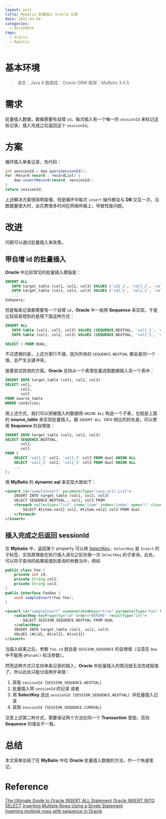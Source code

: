 ```yaml
---
layout: post
title: Mybatis 批量插入 Oracle 记录
date: 2022-01-04
categories:
  - QuickNote
tags:
  - Oracle
  - Mybatis
---
```


# 基本环境
> 语言：Java 8
> 数据库：Oracle 
> ORM 框架：MyBatis 3.4.5

# 需求
批量插入数据，数据需要有自增 `id`。每次插入有一个唯一的 `sessionId` 来标记这些记录，插入完成之后返回这个 `sessionId`。

# 方案
循环插入单条记录，伪代码：
~~~java
int sessionId = dao.querySessionId();
for (Record record : recordList) {
    dao.insertRecord(record, sessionId);
}
return sessionId;
~~~

上述解决方案很简明易懂，但是循环中每次 `insert` 操作都会与 **DB** 交互一次，当数据量很大时，会花费很多时间在网络传输上，导致性能问题。

# 改进
问题可以通过批量插入来改善。
## 带自增 id 的批量插入
**Oracle** 中比较常见的批量插入模版是：
~~~sql
INSERT ALL
   INTO target_table (col1, col2, col3) VALUES ('id1_1', 'val1_2', 'val1_3')
   INTO target_table (col1, col2, col3) VALUES ('id2_1', 'val2_2', 'val2_3')
   ...
Subquery;
~~~

但是每条记录都需要有一个自增 `id`，**Oracle** 中一般用 **Sequence** 来实现，于是比较容易想到的是用下面这种方式：
~~~sql
INSERT ALL
   INTO table (col1, col2, col3) VALUES (SEQUENCE.NEXTVAL, 'val1_2', 'val1_3')
   INTO table (col1, col2, col3) VALUES (SEQUENCE.NEXTVAL, 'val2_2', 'val2_3')
   ...
SELECT 1 FROM DUAL;
~~~

不过遗憾的是，上述方案行不通，因为所有的 `SEQUENCE.NEXTVAL` 都会是同一个值，会产生主键冲突。

接着尝试其他的方案。**Oracle** 支持从一个表里批量选取数据插入另一个表中：
~~~sql
INSERT INTO target_table (col1, col2, col3)
SELECT col1,
       col2,
       col3
FROM source_table
WHERE condition;
~~~

用上述方式，我们可以把被插入的数据用 `UNION ALL` 构造一个子表，也就是上面的 **source_table** 来实现批量插入。跟 `INSERT ALL INTO` 相比的好处是，可以使用 **Sequence** 的自增值：
~~~sql
INSERT INTO target_table (col1, col2, col3)
SELECT SEQUENCE.NEXTVAL,
       col2,
       col3
FROM (
    SELECT 'val1_2' col2, 'val1_3' col3 FROM dual UNION ALL
    SELECT 'val2_2' col2, 'val2_3' col3 FROM dual UNION ALL
    ...
);
~~~

用 **MyBatis** 的 **dynamic sql** 来实现大致如下：
~~~xml
<insert id="sampleInsert" parameterType="java.util.List">
    INSERT INTO target_table (col1, col2, col3)
    SELECT SEQUENCE.NEXTVAL,, col2, col3 FROM
    <foreach collection="list" item="item" index="index" open="(" close=")" separator=" UNION ALL ">
        SELECT #{item.val2} col2, #{item.val2} col3 FROM dual
    </foreach>
</insert>
~~~

## 插入完成之后返回 sessionId
在 **Mybatis** 中，返回某个 property 可以用 [SelectKey](https://mybatis.org/mybatis-3/apidocs/org/apache/ibatis/annotations/SelectKey.html)。`SelectKey` 是 `Insert` 的子标签，实现原理是在执行插入语句之前先做一次 `SelectKey` 的子查询，此处，可以将子查询的结果赋值到查询的参数当中，例如
~~~java
public class Foo {
    private int id;
    private String col2;
    private String col3;
}
public interface FooDao {
    void sampleInsert(Foo foo);
}
~~~
~~~xml
<insert id="sampleInsert" useGeneratedKeys="true" parameterType="Foo" keyProperty="id">
    <selectKey keyProperty="id" order="BEFORE" resultType="int">
        SELECT SESSION_SEQUENCE.NEXTVAL FROM DUAL
    </selectKey>
    INSERT INTO target_table (col1, col2, col3)
    VALUES (#{id}, #{col2}, #{col3})
</insert>
~~~

当插入结束之后，参数 `foo.id` 就会是 `SESSION_SEQUENCE` 的自增值（注意在 `Dao` 中不能用 `@Param()` 标注参数）。

然而这种方式只支持单条记录的插入，**Oracle** 中批量插入的情况就无法完成赋值了。所以此处只能分成两步来做：
1. 获取 `sessionId`（`SESSION_SEQUENCE.NEXTVAL`）
2. 批量插入带 `sessionId` 的记录
或者
1. 用 **SelectKey** 选出 `sessionId`（`SESSION_SEQUENCE.NEXTVAL`）并批量插入记录
2. 获取 `sessionId`（`SESSION_SEQUENCE.CURRVAL`）

注意上述第二种方式，需要保证两个方法在同一个 **Transaction** 里面，否则 **Sequence** 的值会不一致。

# 总结
本文简单总结了在 **MyBatis** 中往 **Oracle** 批量插入数据的方法，作一个快速笔记。

# Reference
[The Ultimate Guide to Oracle INSERT ALL Statement](https://www.oracletutorial.com/oracle-basics/oracle-insert-all/)
[Oracle INSERT INTO SELECT](https://www.oracletutorial.com/oracle-basics/oracle-insert-into-select/)
[Inserting Multiple Rows Using a Single Statement](https://livesql.oracle.com/apex/livesql/file/content_BM1LJQ87M5CNIOKPOWPV6ZGR3.html)  
[Inserting multiple rows with sequence in Oracle](https://stackoverflow.com/questions/31968093/inserting-multiple-rows-with-sequence-in-oracle)